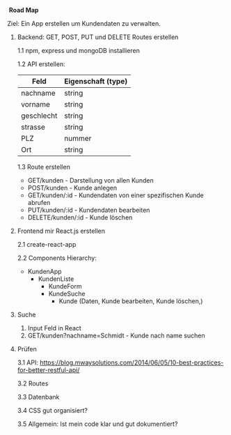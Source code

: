 ​							**Road Map**



Ziel: Ein App erstellen um Kundendaten zu verwalten.



1. Backend: GET, POST, PUT und DELETE Routes erstellen

   1.1 npm, express und mongoDB installieren

   1.2 API erstellen:

   | Feld       | Eigenschaft (type) |
   | ---------- | ------------------ |
   | nachname   | string             |
   | vorname    | string             |
   | geschlecht | string             |
   | strasse    | string             |
   | PLZ        | nummer             |
   | Ort        | string             |



   1.3 Route erstellen

   - GET/kunden -  Darstellung von allen Kunden
   - POST/kunden - Kunde anlegen
   - GET/kunden/:id - Kundendaten von einer spezifischen Kunde abrufen 
   - PUT/kunden/:id - Kundendaten bearbeiten
   - DELETE/kunden/:id - Kunde löschen

2. Frontend mir React.js erstellen

   2.1 create-react-app

   2.2 Components Hierarchy:

   - KundenApp
     - KundenListe
       - KundeForm
       - KundeSuche
         - Kunde (Daten, Kunde bearbeiten, Kunde löschen,)

3. Suche

   1. Input Feld in React
   2. GET/kunden?nachname=Schmidt - Kunde nach name suchen

4. Prüfen

   3.1 API: https://blog.mwaysolutions.com/2014/06/05/10-best-practices-for-better-restful-api/

   3.2 Routes

   3.3 Datenbank

   3.4 CSS gut organisiert?

   3.5 Allgemein: Ist mein code klar und gut dokumentiert?
